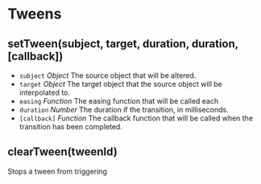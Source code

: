 # Tweens

## setTween(subject, target, duration, duration, [callback])
- `subject` *Object* The source object that will be altered.
- `target` *Object* The target object that the source object will be interpolated to.
- `easing` *Function* The easing function that will be called each 
- `duration` *Number* The duration if the transition, in milliseconds.
- `[callback]` *Function* The callback function that will be called when the transition has been completed.

## clearTween(tweenId)
Stops a tween from triggering
